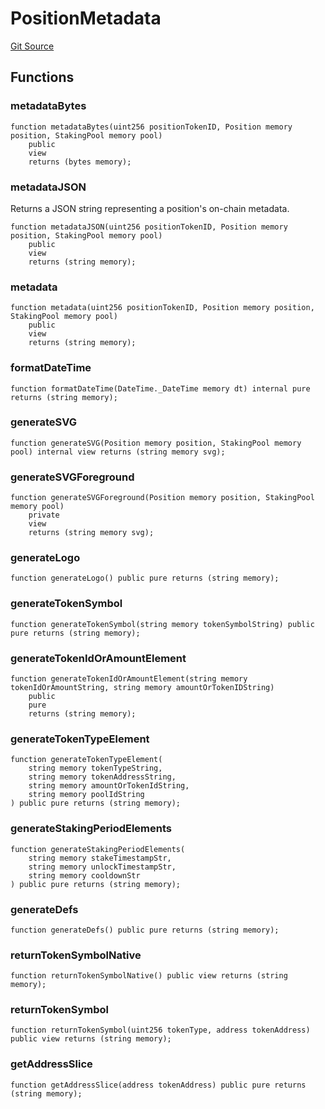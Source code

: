 # PositionMetadata
[Git Source](https://github.com/G7DAO/protocol/blob/874893f46ced0a2b968b4e0f586d9ae4b81435ce/contracts/staking/PositionMetadata.sol)


## Functions
### metadataBytes


```solidity
function metadataBytes(uint256 positionTokenID, Position memory position, StakingPool memory pool)
    public
    view
    returns (bytes memory);
```

### metadataJSON

Returns a JSON string representing a position's on-chain metadata.


```solidity
function metadataJSON(uint256 positionTokenID, Position memory position, StakingPool memory pool)
    public
    view
    returns (string memory);
```

### metadata


```solidity
function metadata(uint256 positionTokenID, Position memory position, StakingPool memory pool)
    public
    view
    returns (string memory);
```

### formatDateTime


```solidity
function formatDateTime(DateTime._DateTime memory dt) internal pure returns (string memory);
```

### generateSVG


```solidity
function generateSVG(Position memory position, StakingPool memory pool) internal view returns (string memory svg);
```

### generateSVGForeground


```solidity
function generateSVGForeground(Position memory position, StakingPool memory pool)
    private
    view
    returns (string memory svg);
```

### generateLogo


```solidity
function generateLogo() public pure returns (string memory);
```

### generateTokenSymbol


```solidity
function generateTokenSymbol(string memory tokenSymbolString) public pure returns (string memory);
```

### generateTokenIdOrAmountElement


```solidity
function generateTokenIdOrAmountElement(string memory tokenIdOrAmountString, string memory amountOrTokenIDString)
    public
    pure
    returns (string memory);
```

### generateTokenTypeElement


```solidity
function generateTokenTypeElement(
    string memory tokenTypeString,
    string memory tokenAddressString,
    string memory amountOrTokenIdString,
    string memory poolIdString
) public pure returns (string memory);
```

### generateStakingPeriodElements


```solidity
function generateStakingPeriodElements(
    string memory stakeTimestampStr,
    string memory unlockTimestampStr,
    string memory cooldownStr
) public pure returns (string memory);
```

### generateDefs


```solidity
function generateDefs() public pure returns (string memory);
```

### returnTokenSymbolNative


```solidity
function returnTokenSymbolNative() public view returns (string memory);
```

### returnTokenSymbol


```solidity
function returnTokenSymbol(uint256 tokenType, address tokenAddress) public view returns (string memory);
```

### getAddressSlice


```solidity
function getAddressSlice(address tokenAddress) public pure returns (string memory);
```

